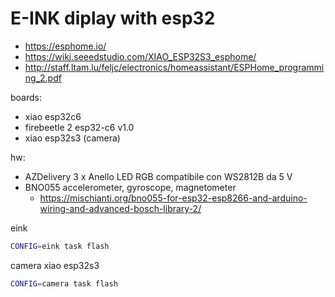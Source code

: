 # E-INK diplay with esp32


- https://esphome.io/
- https://wiki.seeedstudio.com/XIAO_ESP32S3_esphome/
- http://staff.ltam.lu/feljc/electronics/homeassistant/ESPHome_programming_2.pdf


boards:
- xiao esp32c6
- firebeetle 2 esp32-c6 v1.0
- xiao esp32s3 (camera)

hw:
- AZDelivery 3 x Anello LED RGB compatibile con WS2812B da 5 V
- BNO055 accelerometer, gyroscope, magnetometer
  - https://mischianti.org/bno055-for-esp32-esp8266-and-arduino-wiring-and-advanced-bosch-library-2/ 

eink 
```bash
CONFIG=eink task flash
```

camera xiao esp32s3
```bash
CONFIG=camera task flash
```

